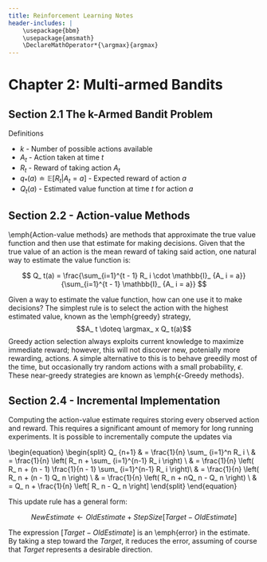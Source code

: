 ```yaml
---
title: Reinforcement Learning Notes
header-includes: |
    \usepackage{bbm}
    \usepackage{amsmath}
    \DeclareMathOperator*{\argmax}{argmax}
---
```



# Chapter 2: Multi-armed Bandits

## Section 2.1 The k-Armed Bandit Problem

Definitions

* $k$ - Number of possible actions available
* $A_ t$ - Action taken at time $t$
* $R_ t$ - Reward of taking action $A_ t$
* $q_ * (a) \doteq \mathbb{E}[R_ t | A_ t = a]$ - Expected reward of action $a$
* $Q_ t(a)$ - Estimated value function at time $t$ for action $a$

## Section 2.2 - Action-value Methods

\emph{Action-value methods} are methods that approximate the true value
function and then use that estimate for making decisions. Given that the true
value of an action is the mean reward of taking said action, one natural way to
estimate the value function is:

$$ 
    Q_ t(a) = \frac{\sum_{i=1}^{t - 1} R_ i \cdot \mathbb{I}_ {A_ i = a}}
                   {\sum_{i=1}^{t - 1} \mathbb{I}_ {A_ i = a}}
$$

Given a way to estimate the value function, how can one use it to make
decisions? The simplest rule is to select the action with the highest estimated
value, known as the \emph{greedy} strategy, $$A_ t \doteq \argmax_ x Q_ t(a)$$
Greedy action selection always exploits current knowledge to maximize immediate
reward; however, this will not discover new, potenially more rewarding,
actions. A simple alternative to this is to behave greedily most of the time,
but occasionally try random actions with a small probability, $\epsilon$. These
near-greedy strategies are known as \emph{$\epsilon$-Greedy methods}.

## Section 2.4 - Incremental Implementation 

Computing the action-value estimate requires storing every observed action and reward. This requires a significant amount of memory for long running experiments. It is possible to incrementally compute the updates via

\begin{equation} 
    \begin{split}
    Q_ {n+1} & = \frac{1}{n} \sum_ {i=1}^n R_ i \\
    & = \frac{1}{n} \left( R_ n + \sum_ {i=1}^{n-1} R_ i \right) \\
    & = \frac{1}{n} \left( R_ n + (n - 1) \frac{1}{n - 1} \sum_ {i=1}^{n-1} R_ i \right)\\
    & = \frac{1}{n} \left( R_ n + (n - 1) Q_ n \right) \\
    & = \frac{1}{n} \left( R_ n + nQ_ n - Q_ n \right) \\
    & = Q_ n + \frac{1}{n} \left[ R_ n - Q_ n \right]
    \end{split}
\end{equation}

This update rule has a general form:

$$ NewEstimate \leftarrow OldEstimate + StepSize \left[ Target - OldEstimate \right] $$

The expression $\left[ Target - OldEstimate \right]$ is an \emph{error} in the estimate. By taking a step toward the $Target$, it reduces the error, assuming of course that $Target$ represents a desirable direction.


